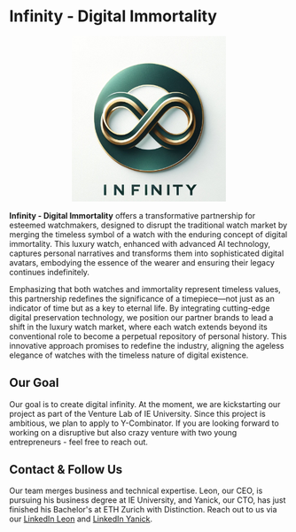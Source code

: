 # Infinity - Digital Immortality

<div style="text-align: center;">
    <img src="infinity.jpeg" alt="Infinity Logo" width="55%" />
</div>


**Infinity - Digital Immortality** offers a transformative partnership for esteemed watchmakers, designed to disrupt the traditional watch market by merging the timeless symbol of a watch with the enduring concept of digital immortality. This luxury watch, enhanced with advanced AI technology, captures personal narratives and transforms them into sophisticated digital avatars, embodying the essence of the wearer and ensuring their legacy continues indefinitely.

Emphasizing that both watches and immortality represent timeless values, this partnership redefines the significance of a timepiece—not just as an indicator of time but as a key to eternal life. By integrating cutting-edge digital preservation technology, we position our partner brands to lead a shift in the luxury watch market, where each watch extends beyond its conventional role to become a perpetual repository of personal history. This innovative approach promises to redefine the industry, aligning the ageless elegance of watches with the timeless nature of digital existence.

## Our Goal

Our goal is to create digital infinity. At the moment, we are kickstarting our project as part of the Venture Lab of IE University. Since this project is ambitious, we plan to apply to Y-Combinator. If you are looking forward to working on a disruptive but also crazy venture with two young entrepreneurs - feel free to reach out.

## Contact & Follow Us

Our team merges business and technical expertise. Leon, our CEO, is pursuing his business degree at IE University, and Yanick, our CTO, has just finished his Bachelor's at ETH Zurich with Distinction. Reach out to us via our [LinkedIn Leon](https://www.linkedin.com/search/results/all/?fetchDeterministicClustersOnly=true&heroEntityKey=urn%3Ali%3Afsd_profile%3AACoAAD1W9jEByjmBPGzJ1zAoAZp0qlX9O_QGomc&keywords=leon%20niederberger&origin=RICH_QUERY_SUGGESTION&position=0&searchId=2ca6f06a-2c0e-464f-92cd-c0175bb95ffa&sid=fNL&spellCorrectionEnabled=false) and [LinkedIn Yanick](https://www.linkedin.com/in/yanick-schimpf-a7924a251/).
